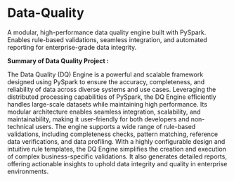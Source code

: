 # Data-Quality
A modular, high-performance data quality engine built with PySpark. Enables rule-based validations, seamless integration, and automated reporting for enterprise-grade data integrity.

**Summary of Data Quality Project :**

The Data Quality (DQ) Engine is a powerful and scalable framework designed using PySpark to ensure the accuracy, completeness, and reliability of data across diverse systems and use cases. Leveraging the distributed processing capabilities of PySpark, the DQ Engine efficiently handles large-scale datasets while maintaining high performance. Its modular architecture enables seamless integration, scalability, and maintainability, making it user-friendly for both developers and non-technical users. The engine supports a wide range of rule-based validations, including completeness checks, pattern matching, reference data verifications, and data profiling. With a highly configurable design and intuitive rule templates, the DQ Engine simplifies the creation and execution of complex business-specific validations. It also generates detailed reports, offering actionable insights to uphold data integrity and quality in enterprise environments.
